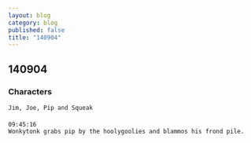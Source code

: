```yaml
---
layout: blog
category: blog
published: false
title: "140904"
---
```


## 140904

### Characters
	Jim, Joe, Pip and Squeak
####
	09:45:16
    Wonkytonk grabs pip by the hoolygoolies and blammos his frond pile.


